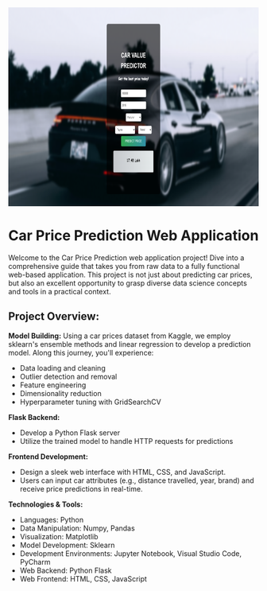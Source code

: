 <div align="center">
  <img src="https://github.com/jarvis-47/Car-Value-Prediction/blob/main/Webpage.png?raw=true" width="600" height="400"/>
</div>

# Car Price Prediction Web Application
Welcome to the Car Price Prediction web application project! Dive into a comprehensive guide that takes you from raw data to a fully functional web-based application. This project is not just about predicting car prices, but also an excellent opportunity to grasp diverse data science concepts and tools in a practical context.

## Project Overview:
**Model Building:** Using a car prices dataset from Kaggle, we employ sklearn's ensemble methods and linear regression to develop a prediction model. Along this journey, you'll experience:
* Data loading and cleaning
* Outlier detection and removal
* Feature engineering
* Dimensionality reduction
* Hyperparameter tuning with GridSearchCV

**Flask Backend:**
* Develop a Python Flask server
* Utilize the trained model to handle HTTP requests for predictions

**Frontend Development:**
* Design a sleek web interface with HTML, CSS, and JavaScript.
* Users can input car attributes (e.g., distance travelled, year, brand) and receive price predictions in real-time.

**Technologies & Tools:**
* Languages: Python
* Data Manipulation: Numpy, Pandas
* Visualization: Matplotlib
* Model Development: Sklearn
* Development Environments: Jupyter Notebook, Visual Studio Code, PyCharm
* Web Backend: Python Flask
* Web Frontend: HTML, CSS, JavaScript
